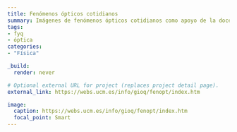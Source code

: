 ```yaml
---
title: Fenómenos ópticos cotidianos
summary: Imágenes de fenómenos ópticos cotidianos como apoyo de la docencia en óptica.
tags:
- fyq
- óptica
categories: 
- "Física"

_build:
  render: never

# Optional external URL for project (replaces project detail page).
external_link: https://webs.ucm.es/info/gioq/fenopt/index.htm

image:
  caption: https://webs.ucm.es/info/gioq/fenopt/index.htm
  focal_point: Smart
---
```


